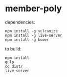 # member-poly


dependencies: 

    npm install -g vulcanize
    npm install -g live-server
    npm install -g bower

to build:

    npm install
    gulp
    cd dist/
    live-server

